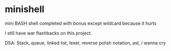 # minishell
mini BASH shell
completed with bonus except wildcard because it hurts

I still have war flashbacks on this project.

DSA: Stack, queue, linked list, lexer, reverse polish notation, ast, i wanna cry

